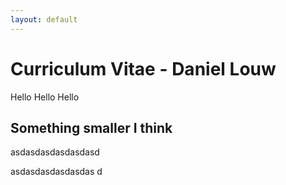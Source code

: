 ```yaml
---
layout: default
---
```


# Curriculum Vitae - Daniel Louw

Hello Hello Hello

## Something smaller I think


asdasdasdasdasdasd






asdasdasdasdasdas
d




